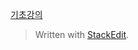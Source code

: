 

[기초강의](https://www.youtube.com/watch?v=ex5eiuCCeMc&list=PL25y0vNai5l8pJCo6ZVsSp3AqLwx33EnQ&index=15)
> Written with [StackEdit](https://stackedit.io/).
<!--stackedit_data:
eyJoaXN0b3J5IjpbMTg0NDQzNDAzNV19
-->